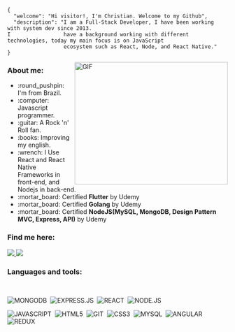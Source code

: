~~~~
{
  "welcome": "Hi visitor!, I'm Christian. Welcome to my Github",
  "description": "I am a Full-Stack Developer, I have been working with system dev since 2013.
I                 have a background working with different technologies, today my main focus is on JavaScript 
                  ecosystem such as React, Node, and React Native."
}
~~~~

<img align="right" alt="GIF" src="https://dotnettrickscloud.blob.core.windows.net/uploads/CourseImages/becomeamernstackdeveloper-mobile.png" width="350" height="280" />

### About me:
  
  <ul>
    <li> :round_pushpin: I'm from Brazil.</li>
    <li> :computer: Javascript programmer.</li>
    <li> :guitar: A Rock 'n' Roll fan.</li>
    <li> :books: Improving my english.</li>
    <li> :wrench: I Use React and React Native Frameworks in front-end, and Nodejs in back-end.</li>
    <li> :mortar_board: Certified <b>Flutter</b> by Udemy</li>
     <li> :mortar_board: Certified <b>Golang</b> by Udemy</li>
    <li> :mortar_board: Certified <b>NodeJS(MySQL, MongoDB, Design Pattern MVC, Express, API)</b> by Udemy</li>
  </ul>

### Find me here:

  <a href="https://www.linkedin.com/in/christian-possidonio/" alt="Linkedin">
    <img src="https://img.shields.io/badge/LinkedIn-0077B5?style=for-the-badge&logo=linkedin&logoColor=white" />
  </a>
  
  <a href="https://www.instagram.com/christianpossidonio/" alt="Instagram">
    <img src="https://img.shields.io/badge/Instagram-E4405F?style=for-the-badge&logo=instagram&logoColor=white"/>
  </a>

</br>

### Languages and tools:

</br>


![MONGODB](https://img.shields.io/badge/MongoDB-%234ea94b.svg?&style=for-the-badge&logo=mongodb&logoColor=white)&nbsp;
![EXPRESS.JS](https://img.shields.io/badge/express.js%20-%23404d59.svg?&style=for-the-badge)&nbsp;
![REACT](https://img.shields.io/badge/react%20-%2320232a.svg?&style=for-the-badge&logo=react&logoColor=%2361DAFB)&nbsp;
![NODE.JS](https://img.shields.io/badge/Node.js-43853D?style=for-the-badge&logo=node.js&logoColor=white)&nbsp;

![JAVASCRIPT](https://img.shields.io/badge/JavaScript-F7DF1E?style=for-the-badge&logo=javascript&logoColor=black)&nbsp;
![HTML5](https://img.shields.io/badge/HTML5-E34F26?style=for-the-badge&logo=html5&logoColor=white)&nbsp;
![GIT](https://img.shields.io/badge/Git-F05032?style=for-the-badge&logo=git&logoColor=white)&nbsp;
![CSS3](https://img.shields.io/badge/CSS3-1572B6?style=for-the-badge&logo=css3&logoColor=white)&nbsp;
![MYSQL](https://img.shields.io/badge/MySQL-316192?style=for-the-badge&logo=mysql&logoColor=white)&nbsp;
![ANGULAR](https://img.shields.io/badge/Angular-DD0031?style=for-the-badge&logo=angular&logoColor=white)&nbsp;
![REDUX](https://img.shields.io/badge/redux%20-%23593d88.svg?&style=for-the-badge&logo=redux&logoColor=white)&nbsp;

</br>
